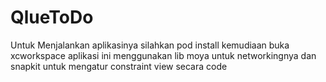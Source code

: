 # QlueToDo

Untuk Menjalankan aplikasinya silahkan pod install kemudiaan buka xcworkspace
aplikasi ini menggunakan lib moya untuk networkingnya dan snapkit untuk mengatur constraint view secara code
